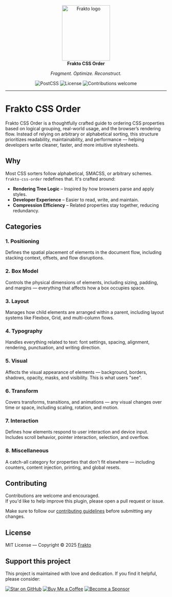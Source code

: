 <div align="center">
  <a href="https://frakto.dev/">
    <img src="https://frakto.dev/dist/img/logos/frakto-iso.png" alt="Frakto logo" width="150" height="173">
  </a>
  <br>
	<strong>Frakto CSS Order</strong>
  <p><em>Fragment. Optimize. Reconstruct.</em></p>
  <img src="https://img.shields.io/badge/CSS-3-blue.svg?logo=css&logoColor=white" alt="PostCSS">
  <img src="https://img.shields.io/badge/License-MIT-brightgreen.svg" alt="License">
  <img src="https://img.shields.io/badge/Prs-welcome-brightgreen.svg" alt="Contributions welcome">
</div>

---

# Frakto CSS Order

Frakto CSS Order is a thoughtfully crafted guide to ordering CSS properties based on logical grouping, real-world usage, and the browser’s rendering flow. Instead of relying on arbitrary or alphabetical sorting, this structure prioritizes readability, maintainability, and performance — helping developers write cleaner, faster, and more intuitive stylesheets.

## Why

Most CSS sorters follow alphabetical, SMACSS, or arbitrary schemes. `frakto-css-order` redefines that. It's crafted around:

- **Rendering Tree Logic** – Inspired by how browsers parse and apply styles.
- **Developer Experience** – Easier to read, write, and maintain.
- **Compression Efficiency** – Related properties stay together, reducing redundancy.

## Categories

### 1. Positioning

Defines the spatial placement of elements in the document flow, including stacking context, offsets, and flow disruptions.

### 2. Box Model

Controls the physical dimensions of elements, including sizing, padding, and margins — everything that affects how a box occupies space.

### 3. Layout

Manages how child elements are arranged within a parent, including layout systems like Flexbox, Grid, and multi-column flows.

### 4. Typography

Handles everything related to text: font settings, spacing, alignment, rendering, punctuation, and writing direction.

### 5. Visual

Affects the visual appearance of elements — background, borders, shadows, opacity, masks, and visibility. This is what users "see".

### 6. Transform

Covers transforms, transitions, and animations — any visual changes over time or space, including scaling, rotation, and motion.

### 7. Interaction

Defines how elements respond to user interaction and device input. Includes scroll behavior, pointer interaction, selection, and overflow.

### 8. Miscellaneous

A catch-all category for properties that don't fit elsewhere — including counters, content injection, printing, and global resets.

## Contributing

Contributions are welcome and encouraged.  
If you'd like to help improve this plugin, please open a pull request or issue.

Make sure to follow our [contributing guidelines](https://github.com/fraktodev/frakto-css-order/blob/main/.github/CONTRIBUTING.md) before submitting any changes.

## License

MIT License — Copyright © 2025 [Frakto](https://github.com/fraktodev/)

## Support this project

This project is maintained with love and dedication. If you find it helpful, please consider:

[![Star on GitHub](https://img.shields.io/badge/GitHub-Star-4A90E2?style=flat&logo=github)](https://github.com/fraktodev/frakto-css-order)
[![Buy Me a Coffee](https://img.shields.io/badge/Buy%20Me-a%20Coffee-E67E22.svg?logo=buymeacoffee&logoColor=white)](https://coff.ee/danybranding)
[![Become a Sponsor](https://img.shields.io/badge/GitHub-Sponsor-8B5CF6?style=flat&logo=github)](https://github.com/sponsors/danybranding)
